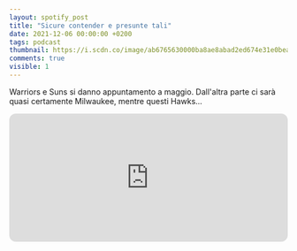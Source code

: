 ```yaml
---
layout: spotify_post
title: "Sicure contender e presunte tali"
date: 2021-12-06 00:00:00 +0200
tags: podcast
thumbnail: https://i.scdn.co/image/ab6765630000ba8ae8abad2ed674e31e0bea77fc
comments: true
visible: 1
---
```


Warriors e Suns si danno appuntamento a maggio. Dall'altra parte ci sarà quasi certamente Milwaukee, mentre questi Hawks...


<iframe style="border-radius:12px" 
src="https://open.spotify.com/embed/episode/7MmNa6bA4hN8QeJEIJlT0R?utm_source=generator" 
width="100%" height="232" frameBorder="0" allowfullscreen="" 
allow="autoplay; clipboard-write; encrypted-media; fullscreen; picture-in-picture"></iframe>
